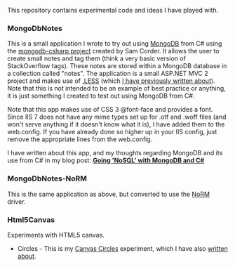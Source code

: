 This repository contains experimental code and ideas I have played with.

### MongoDbNotes

This is a small application I wrote to try out using [MongoDB][1] from C# using the [mongodb-csharp project][2] created by Sam Corder. It allows the user to create small notes and tag them (think a very basic version of StackOverflow tags). These notes are stored within a MongoDB database in a collection called "notes". The application is a small ASP.NET MVC 2 project and makes use of [.LESS][3] (which [I have previously written about][4]). Note that this is not intended to be an example of best practice or anything, it is just something I created to test out using MongoDB from C#.

Note that this app makes use of CSS 3 @font-face and provides a font. Since IIS 7 does not have any mime types set up for .otf and .woff files (and won't serve anything if it doesn't know what it is), I have added them to the web.config. If you have already done so higher up in your IIS config, just remove the appropriate lines from the web.config.

I have written about this app, and my thoughts regarding MongoDB and its use from C# in my blog post: **[Going 'NoSQL' with MongoDB and C#][5]**

### MongoDbNotes-NoRM

This is the same application as above, but converted to use the [NoRM][6] driver. 

### Html5Canvas

Experiments with HTML5 canvas.

 - Circles - This is my [Canvas Circles][7] experiment, which I have also [written about][8].


[1]: http://www.mongodb.org/
[2]: http://github.com/samus/mongodb-csharp
[3]: http://dotlesscss.com/
[4]: http://www.markembling.info/blog/view/better-css-with-dotless
[5]: http://www.markembling.info/blog/view/mongodb-and-csharp
[6]: http://normproject.org/
[7]: http://experiments.markembling.info/canvas-circles/
[8]: http://markembling.info/view/canvas-circles
